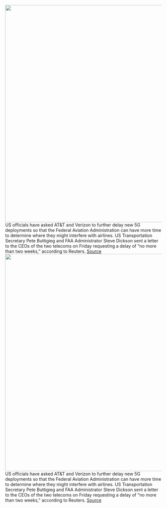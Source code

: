 <img src='https://cdn.vox-cdn.com/thumbor/BX9xS_uiwbL5NqHXAVsRtXcPYXk=/0x0:2040x1360/1200x800/filters:focal(857x517:1183x843)/cdn.vox-cdn.com/uploads/chorus_image/image/70336749/acastro_180430_1777_5G_0001.0.0.0.jpg' width='700px' /><br/>
US officials have asked AT&T and Verizon to further delay new 5G deployments so that the Federal Aviation Administration can have more time to determine where they might interfere with airlines. US Transportation Secretary Pete Buttigieg and FAA Administrator Steve Dickson sent a letter to the CEOs of the two telecoms on Friday requesting a delay of “no more than two weeks,” according to Reuters.
<a href='https://www.theverge.com/2022/1/1/22862481/buttigieg-faa-request-two-week-5g-delay-aircraft-safety'> Source <a/><img src='https://cdn.vox-cdn.com/thumbor/BX9xS_uiwbL5NqHXAVsRtXcPYXk=/0x0:2040x1360/1200x800/filters:focal(857x517:1183x843)/cdn.vox-cdn.com/uploads/chorus_image/image/70336749/acastro_180430_1777_5G_0001.0.0.0.jpg' width='700px' /><br/>
US officials have asked AT&T and Verizon to further delay new 5G deployments so that the Federal Aviation Administration can have more time to determine where they might interfere with airlines. US Transportation Secretary Pete Buttigieg and FAA Administrator Steve Dickson sent a letter to the CEOs of the two telecoms on Friday requesting a delay of “no more than two weeks,” according to Reuters.
<a href='https://www.theverge.com/2022/1/1/22862481/buttigieg-faa-request-two-week-5g-delay-aircraft-safety'> Source <a/>